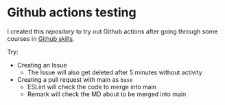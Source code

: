 # Github actions testing

I created this _repository_ to try out Github actions after going through some courses in [Github skills](https://skills.github.com/).

Try:

- Creating an Issue
  - The Issue will also get deleted after 5 minutes without activity
- Creating a pull request with main as `base`
  - ESLint will check the code to merge into main
  - Remark will check the MD about to be merged into main
